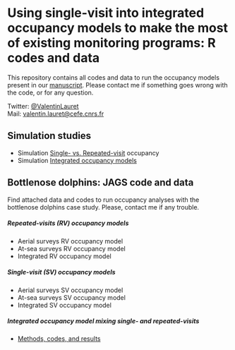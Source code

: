 # Using single-visit into integrated occupancy models to make the most of existing monitoring programs: R codes and data

This repository contains all codes and data to run the occupancy models present in our [manuscript](https://www.biorxiv.org/content/10.1101/848663v1.abstract). Please contact me if something goes wrong with the code, or for any question.  

Twitter: [@ValentinLauret](https://twitter.com/ValentinLauret)  
Mail: [valentin.lauret@cefe.cnrs.fr](mailto:valentin.lauret@cefe.cnrs.fr)

## Simulation studies

  - Simulation [Single- vs. Repeated-visit](/Simulations/SuppInfo1.html) occupancy
  - Simulation [Integrated occupancy models](/Simulations/SuppInfo2.html)

## Bottlenose dolphins: JAGS code and data  

Find attached data and codes to run occupancy analyses with the bottlenose dolphins case study. Please, contact me if any trouble.  

##### Repeated-visits (RV) occupancy models

  - Aerial surveys RV occupancy model
  - At-sea surveys RV occupancy model
  - Integrated RV occupancy model 
  
##### Single-visit (SV) occupancy models

  - Aerial surveys SV occupancy model
  - At-sea surveys SV occupancy model
  - Integrated SV occupancy model
  
##### Integrated occupancy model mixing single- and repeated-visits

- [Methods, codes, and results](https://github.com/valentinlauret/IntegratedSingleVisitOccupany/tree/master/Bottlenose%20Dolphins:%20codes%20and%20data/Mixed%20integrated%20occupancy%20model)

  


